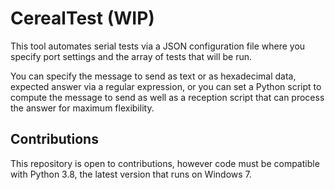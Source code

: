 # CerealTest (WIP)

This tool automates serial tests via a JSON configuration file where you specify port settings and the array of tests that will be run.

You can specify the message to send as text or as hexadecimal data,  expected answer via a regular expression, or you can set a Python script to compute the message to send as well as a reception script that can process the answer for maximum flexibility.


## Contributions
This repository is open to contributions, however code must be compatible with Python 3.8, the latest version that runs on Windows 7.
